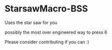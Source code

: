 # StarsawMacro-BSS
Uses the star saw for you

possibly the most over engineered way to press 6

Please consider contributing if you can :)

